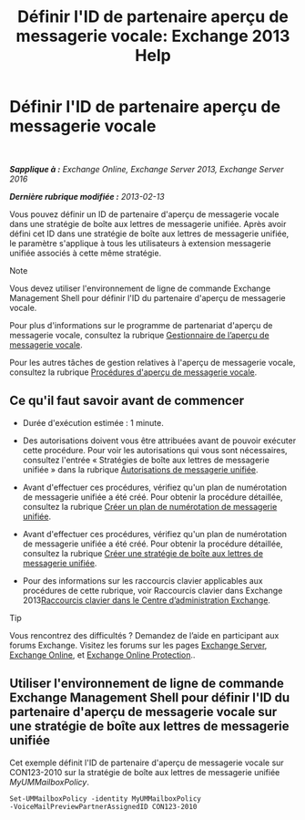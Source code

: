 ﻿---
title: "Définir l'ID de partenaire aperçu de messagerie vocale: Exchange 2013 Help"
TOCTitle: Définir l'ID de partenaire aperçu de messagerie vocale
ms:assetid: ab98c320-9952-47a7-b141-ddfc2c0ad419
ms:mtpsurl: https://technet.microsoft.com/fr-fr/library/Ff630924(v=EXCHG.150)
ms:contentKeyID: 51407215
ms.date: 05/23/2018
mtps_version: v=EXCHG.150
ms.translationtype: MT
---

# Définir l'ID de partenaire aperçu de messagerie vocale

 

_**Sapplique à :** Exchange Online, Exchange Server 2013, Exchange Server 2016_

_**Dernière rubrique modifiée :** 2013-02-13_

Vous pouvez définir un ID de partenaire d'aperçu de messagerie vocale dans une stratégie de boîte aux lettres de messagerie unifiée. Après avoir défini cet ID dans une stratégie de boîte aux lettres de messagerie unifiée, le paramètre s'applique à tous les utilisateurs à extension messagerie unifiée associés à cette même stratégie.

> [!NOTE]
> Vous devez utiliser l'environnement de ligne de commande Exchange Management Shell pour définir l'ID du partenaire d'aperçu de messagerie vocale.


Pour plus d'informations sur le programme de partenariat d'aperçu de messagerie vocale, consultez la rubrique [Gestionnaire de l’aperçu de messagerie vocale](voice-mail-preview-advisor-exchange-2013-help.md).

Pour les autres tâches de gestion relatives à l'aperçu de messagerie vocale, consultez la rubrique [Procédures d'aperçu de messagerie vocale](voice-mail-preview-procedures-exchange-2013-help.md).

## Ce qu'il faut savoir avant de commencer

  - Durée d'exécution estimée : 1 minute.

  - Des autorisations doivent vous être attribuées avant de pouvoir exécuter cette procédure. Pour voir les autorisations qui vous sont nécessaires, consultez l'entrée « Stratégies de boîte aux lettres de messagerie unifiée » dans la rubrique [Autorisations de messagerie unifiée](unified-messaging-permissions-exchange-2013-help.md).

  - Avant d'effectuer ces procédures, vérifiez qu'un plan de numérotation de messagerie unifiée a été créé. Pour obtenir la procédure détaillée, consultez la rubrique [Créer un plan de numérotation de messagerie unifiée](create-a-um-dial-plan-exchange-2013-help.md).

  - Avant d'effectuer ces procédures, vérifiez qu'un plan de numérotation de messagerie unifiée a été créé. Pour obtenir la procédure détaillée, consultez la rubrique [Créer une stratégie de boîte aux lettres de messagerie unifiée](create-a-um-mailbox-policy-exchange-2013-help.md).

  - Pour des informations sur les raccourcis clavier applicables aux procédures de cette rubrique, voir Raccourcis clavier dans Exchange 2013[Raccourcis clavier dans le Centre d’administration Exchange](keyboard-shortcuts-in-the-exchange-admin-center-exchange-online-protection-help.md).

> [!TIP]
> Vous rencontrez des difficultés ? Demandez de l’aide en participant aux forums Exchange. Visitez les forums sur les pages <a href="https://go.microsoft.com/fwlink/p/?linkid=60612">Exchange Server</a>, <a href="https://go.microsoft.com/fwlink/p/?linkid=267542">Exchange Online</a>, et <a href="https://go.microsoft.com/fwlink/p/?linkid=285351">Exchange Online Protection</a>..


## Utiliser l'environnement de ligne de commande Exchange Management Shell pour définir l'ID du partenaire d'aperçu de messagerie vocale sur une stratégie de boîte aux lettres de messagerie unifiée

Cet exemple définit l'ID de partenaire d'aperçu de messagerie vocale sur CON123-2010 sur la stratégie de boîte aux lettres de messagerie unifiée *MyUMMailboxPolicy*.

    Set-UMMailboxPolicy -identity MyUMMailboxPolicy 
    -VoiceMailPreviewPartnerAssignedID CON123-2010


